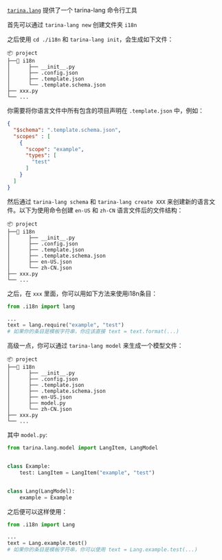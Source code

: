 [`tarina.lang`](./src/tarina/lang) 提供了一个 tarina-lang 命令行工具

首先可以通过 `tarina-lang new` 创建文件夹 `i18n`

之后使用 `cd ./i18n` 和 `tarina-lang init`，会生成如下文件：
```
📦 project
├──📂 i18n
│      ├── __init__.py
│      ├── .config.json
│      ├── .template.json
│      └── .template.schema.json
├── xxx.py
└── ...
```

你需要将你语言文件中所有包含的项目声明在 `.template.json` 中，例如：

```json
{
  "$schema": ".template.schema.json",
  "scopes" : [
    {
      "scope": "example",
      "types": [
        "test"
      ]
    }
  ]
}
```

然后通过 `tarina-lang schema` 和 `tarina-lang create XXX` 来创建新的语言文件。以下为使用命令创建 `en-US` 和 `zh-CN` 语言文件后的文件结构：
```
📦 project
├──📂 i18n
│      ├── __init__.py
│      ├── .config.json
│      ├── .template.json
│      ├── .template.schema.json
│      ├── en-US.json
│      └── zh-CN.json
├── xxx.py
└── ...
```

之后，在 `xxx` 里面，你可以用如下方法来使用i18n条目：

```python
from .i18n import lang

...
text = lang.require("example", "test")
# 如果你的条目是模板字符串，你应该直接 text = text.format(...)
```

高级一点，你可以通过 `tarina-lang model` 来生成一个模型文件：

```
📦 project
├──📂 i18n
│      ├── __init__.py
│      ├── .config.json
│      ├── .template.json
│      ├── .template.schema.json
│      ├── en-US.json
│      ├── model.py
│      └── zh-CN.json
├── xxx.py
└── ...
```

其中 `model.py`:

```python
from tarina.lang.model import LangItem, LangModel


class Example:
    test: LangItem = LangItem("example", "test")


class Lang(LangModel):
    example = Example

```

之后便可以这样使用：

```python
from .i18n import Lang

...
text = Lang.example.test()
# 如果你的条目是模板字符串，你可以使用 text = Lang.example.test(...)
```